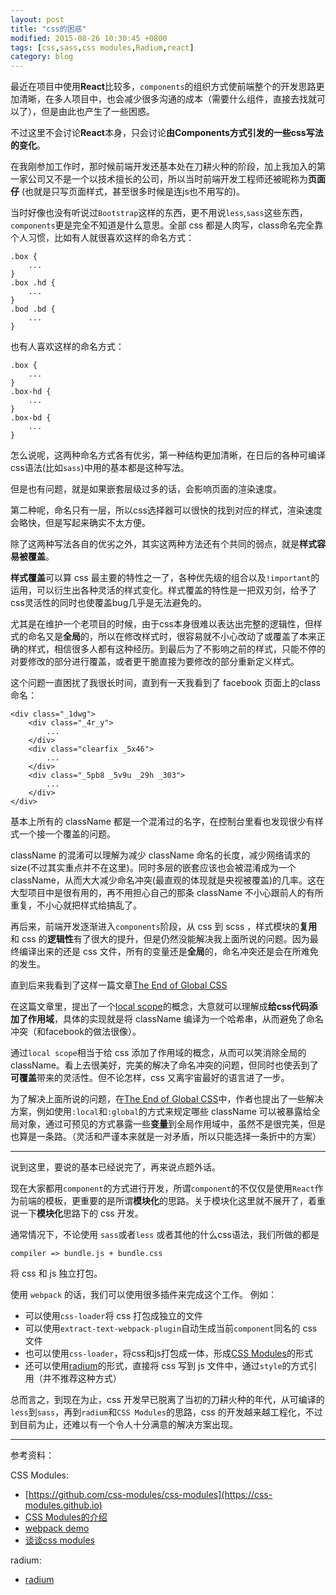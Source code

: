 ```yaml
---
layout: post
title: "css的困惑"
modified: 2015-08-26 10:30:45 +0800
tags: [css,sass,css modules,Radium,react]
category: blog
---
```


最近在项目中使用**React**比较多，`components`的组织方式使前端整个的开发思路更加清晰，在多人项目中，也会减少很多沟通的成本（需要什么组件，直接去找就可以了），但是由此也产生了一些困惑。

不过这里不会讨论**React**本身，只会讨论**由Components方式引发的一些css写法的变化**。

在我刚参加工作时，那时候前端开发还基本处在刀耕火种的阶段，加上我加入的第一家公司又不是一个以技术擅长的公司，所以当时前端开发工程师还被昵称为**页面仔** (也就是只写页面样式，甚至很多时候是连js也不用写的)。

当时好像也没有听说过`Bootstrap`这样的东西，更不用说`less`,`sass`这些东西，`components`更是完全不知道是什么意思。全部 css 都是人肉写，class命名完全靠个人习惯，比如有人就很喜欢这样的命名方式：

	.box {
		...
	}
	.box .hd {
		...
	}
	.bod .bd {
		...
	}

也有人喜欢这样的命名方式：

	.box {
		...
	}
	.box-hd {
		...
	}
	.box-bd {
		...
	}
	
怎么说呢，这两种命名方式各有优劣，第一种结构更加清晰，在日后的各种可编译css语法(比如`sass`)中用的基本都是这种写法。

但是也有问题，就是如果嵌套层级过多的话，会影响页面的渲染速度。

第二种呢，命名只有一层，所以css选择器可以很快的找到对应的样式，渲染速度会略快，但是写起来确实不太方便。

除了这两种写法各自的优劣之外，其实这两种方法还有个共同的弱点，就是**样式容易被覆盖**。

**样式覆盖**可以算 css 最主要的特性之一了，各种优先级的组合以及`!important`的运用，可以衍生出各种灵活的样式变化。样式覆盖的特性是一把双刃剑，给予了css灵活性的同时也使覆盖bug几乎是无法避免的。

尤其是在维护一个老项目的时候，由于css本身很难以表达出完整的逻辑性，但样式的命名又是**全局**的，所以在修改样式时，很容易就不小心改动了或覆盖了本来正确的样式，相信很多人都有这种经历。到最后为了不影响之前的样式，只能不停的对要修改的部分进行覆盖，或者更干脆直接为要修改的部分重新定义样式。

这个问题一直困扰了我很长时间，直到有一天我看到了 facebook 页面上的class命名：

	<div class="_1dwg">
		<div class="_4r_y">
			...		
		</div>
		<div class="clearfix _5x46">
			...
		</div>
		<div class="_5pb8 _5v9u _29h _303">
			...
		</div>
	</div>
	
基本上所有的 className 都是一个混淆过的名字，在控制台里看也发现很少有样式一个接一个覆盖的问题。

className 的混淆可以理解为减少 className 命名的长度，减少网络请求的size(不过其实重点并不在这里)。同时多层的嵌套应该也会被混淆成为一个 className，从而大大减少命名冲突(最直观的体现就是央视被覆盖)的几率。这在大型项目中是很有用的，再不用担心自己的那条 className 不小心跟前人的有所重复，不小心就把样式给搞乱了。


再后来，前端开发逐渐进入`components`阶段，从 css 到 scss ，样式模块的**复用**和 css 的**逻辑性**有了很大的提升，但是仍然没能解决我上面所说的问题。因为最终编译出来的还是 css 文件，所有的变量还是**全局**的，命名冲突还是会在所难免的发生。

直到后来我看到了这样一篇文章[The End of Global CSS](https://medium.com/seek-ui-engineering/the-end-of-global-css-90d2a4a06284)

在这篇文章里，提出了一个[local scope](https://github.com/webpack/css-loader#local-scope)的概念，大意就可以理解成**给css代码添加了作用域**，具体的实现就是将 className 编译为一个哈希串，从而避免了命名冲突（和facebook的做法很像）。

通过`local scope`相当于给 css 添加了作用域的概念，从而可以笑消除全局的 className。看上去很美好，完美的解决了命名冲突的问题，但同时也使丢到了**可覆盖**带来的灵活性。但不论怎样，css 又离宇宙最好的语言进了一步。

为了解决上面所说的问题，在[The End of Global CSS](https://medium.com/seek-ui-engineering/the-end-of-global-css-90d2a4a06284)中，作者也提出了一些解决方案，例如使用`:local`和`:global`的方式来规定哪些 className 可以被暴露给全局对象，通过可预见的方式暴露一些**变量**到全局作用域中，虽然不是很完美，但是也算是一条路。（灵活和严谨本来就是一对矛盾，所以只能选择一条折中的方案）


----

说到这里，要说的基本已经说完了，再来说点题外话。

现在大家都用`component`的方式进行开发，所谓`component`的不仅仅是使用`React`作为前端的模板，更重要的是所谓**模块化**的思路。关于模块化这里就不展开了，着重说一下**模块化**思路下的 css 开发。

通常情况下，不论使用 `sass`或者`less` 或者其他的什么css语法，我们所做的都是

	compiler => bundle.js + bundle.css
	
将 css 和 js 独立打包。

使用 `webpack` 的话，我们可以使用很多插件来完成这个工作。
例如：

- 可以使用`css-loader`将 css 打包成独立的文件
- 可以使用`extract-text-webpack-plugin`自动生成当前`component`同名的 css 文件
- 也可以使用`css-loader`，将css和js打包成一体，形成[CSS Modules](https://github.com/css-modules/css-modules)的形式
- 还可以使用[radium](http://projects.formidablelabs.com/radium/)的形式，直接将 css 写到 js 文件中，通过`style`的方式引用（并不推荐这种方式）

总而言之，到现在为止，css 开发早已脱离了当初的刀耕火种的年代，从可编译的`less`到`sass`，再到`radium`和`CSS Modules`的思路，css 的开发越来越工程化，不过到目前为止，还难以有一个令人十分满意的解决方案出现。

----
参考资料：

CSS Modules:

- [https://github.com/css-modules/css-modules](https://css-modules.github.io)
- [CSS Modules的介绍](https://github.com/css-modules/css-modules)
- [webpack demo](https://github.com/css-modules/webpack-demo)
- [谈谈css modules](http://boke.io/tan-tan-css-modules/)

radium:

- [radium](http://projects.formidablelabs.com/radium/)